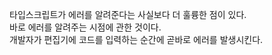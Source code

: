 타입스크립트가 에러를 알려준다는 사실보다 더 훌륭한 점이 있다.  
바로 에러를 알려주는 시점에 관한 것이다.  
개발자가 편집기에 코드를 입력하는 순간에 곧바로 에러를 발생시킨다.  

